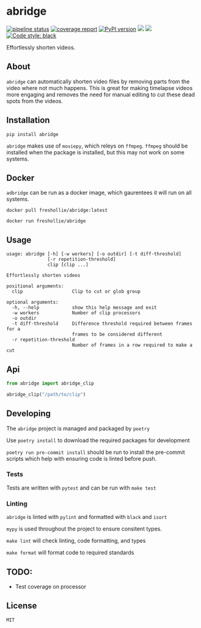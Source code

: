 # abridge

[![pipeline status](https://gitlab.com/freshollie/abridge/badges/master/pipeline.svg)](https://gitlab.com/freshollie/abridge/commits/master)
[![coverage report](https://gitlab.com/freshollie/abridge/badges/master/coverage.svg)](http://freshollie.gitlab.io/abridge)
[![PyPI version](https://img.shields.io/pypi/v/abridge)](https://badge.fury.io/py/abridge)
[![](https://images.microbadger.com/badges/image/freshollie/abridge.svg)](https://microbadger.com/images/freshollie/abridge)
[![](https://images.microbadger.com/badges/version/freshollie/abridge.svg)](https://microbadger.com/images/freshollie/abridge)
[![Code style: black](https://img.shields.io/badge/code%20style-black-000000.svg)](https://github.com/python/black)

Effortlessly shorten videos.

## About

`abridge` can automatically shorten video files by removing parts from the video
where not much happens. This is great for making timelapse videos more engaging
and removes the need for manual editing to cut these dead spots from the videos.

## Installation

`pip install abridge`

`abridge` makes use of `moviepy`, which releys on `ffmpeg`. `ffmpeg` should be installed
when the package is installed, but this may not work on some systems.

## Docker

`adbridge` can be run as a docker image, which gaurentees it will run
on all systems.

`docker pull freshollie/abridge:latest`

`docker run freshollie/abridge`

## Usage

```
usage: abridge [-h] [-w workers] [-o outdir] [-t diff-threshold]
               [-r repetition-threshold]
               clip [clip ...]

Effortlessly shorten videos

positional arguments:
  clip                  Clip to cut or glob group

optional arguments:
  -h, --help            show this help message and exit
  -w workers            Number of clip processors
  -o outdir
  -t diff-threshold     Difference threshold required between frames for a
                        frames to be considered different
  -r repetition-threshold
                        Number of frames in a row required to make a cut
```

## Api

```python
from abridge import abridge_clip

abridge_clip("/path/to/clip")
```

## Developing

The `abridge` project is managed and packaged by `poetry`

Use `poetry install` to download the required packages for development

`poetry run pre-commit install` should be run to install the pre-commit
scripts which help with ensuring code is linted before push.

### Tests

Tests are written with `pytest` and can be run with `make test`

### Linting

`abridge` is linted with `pylint` and formatted with `black` and `isort`

`mypy` is used throughout the project to ensure consitent types.

`make lint` will check linting, code formatting, and types

`make format` will format code to required standards

## TODO:

- Test coverage on processor

## License

`MIT`
